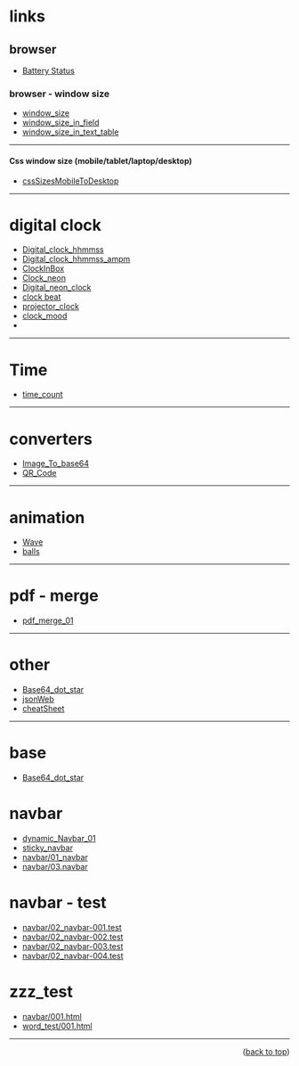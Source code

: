 <a name="topage"></a>

# links 

## browser
* [Battery Status](https://koskasmail.github.io/web/web/pages/browser/battery_status/battery.html)

### browser - window size
* [window_size](https://koskasmail.github.io/web/web/pages/browser/window_size/window_size/)
* [window_size_in_field](https://koskasmail.github.io/web/web/pages/browser/window_size/window_size_in_field/)
* [window_size_in_text_table](https://koskasmail.github.io/web/web/pages/browser/window_size/window_size_in_text_table/)

-----

#### Css window size (mobile/tablet/laptop/desktop)
* [cssSizesMobileToDesktop](https://koskasmail.github.io/web/web/pages/browser/cssSizesMobileToDesktop/)

-----

# digital clock
* [Digital_clock_hhmmss](https://koskasmail.github.io/web/web/pages/digital_clock/hhmmss/)
* [Digital_clock_hhmmss_ampm](https://koskasmail.github.io/web/web/pages/digital_clock/hhmmss_ampm/)
* [ClockInBox](https://koskasmail.github.io/web/web/pages/digital_clock/clock_in_box/clockInBox.html)
* [Clock_neon](https://koskasmail.github.io/web/web/pages/digital_clock/clock_neon/)
* [Digital_neon_clock](https://koskasmail.github.io/web/web/pages/digital_clock/digital_neon_clock/)
* [clock beat](https://koskasmail.github.io/web/web/pages/digital_clock/clock_beat/)
* [projector_clock](https://koskasmail.github.io/web/web/pages/digital_clock/projector_clock/)
* [clock_mood](https://koskasmail.github.io/web/web/pages/digital_clock/clock_mood/)
* 

-----


# Time
* [time_count](https://koskasmail.github.io/web/web/pages/time_count/)

-----

# converters
* [Image_To_base64](https://koskasmail.github.io/web/web/pages/base64/ImageTobase64/)
* [QR_Code](https://koskasmail.github.io/web/web/pages/converters/qr_code/)

-----

# animation
* [Wave](https://koskasmail.github.io/web/web/pages/animation/wave/)
* [balls](https://koskasmail.github.io/web/web/pages/animation/balls/)

-----

# pdf - merge
* [pdf_merge_01](https://koskasmail.github.io/web/web/pages/pdf/merge/01/)

-----

# other
* [Base64_dot_star](https://koskasmail.github.io/web/web/pages/base64/base64_samples/base64_dot_star.html)
* [jsonWeb](https://koskasmail.github.io/web/web/pages/jsonWeb/)
* [cheatSheet](https://koskasmail.github.io/web/web/pages/cheatSheet/)

-----

# base
* [Base64_dot_star](https://koskasmail.github.io/web/web/pages/)

# navbar
* [dynamic_Navbar_01](https://koskasmail.github.io/web/web/pages/dynamic_Navbar/01/)
* [sticky_navbar](https://koskasmail.github.io/web/web/pages/navbar/sticky_navbar)
* [navbar/01_navbar](https://koskasmail.github.io/web/web/pages/navbar/01_navbar)
* [navbar/03.navbar](https://koskasmail.github.io/web/web/pages/navbar/03.navbar)

# navbar - test
* [navbar/02_navbar-001.test](https://koskasmail.github.io/web/web/pages/navbar/02_navbar/001.test.html)
* [navbar/02_navbar-002.test](https://koskasmail.github.io/web/web/pages/navbar/02_navbar/002.test.html)
* [navbar/02_navbar-003.test](https://koskasmail.github.io/web/web/pages/navbar/02_navbar/003.test.html)
* [navbar/02_navbar-004.test](https://koskasmail.github.io/web/web/pages/navbar/02_navbar/004.test.html)


# zzz_test
* [navbar/001.html](https://koskasmail.github.io/web/web/pages/zzz_test/navbar/001.html)
* [word_test/001.html](https://koskasmail.github.io/web/web/pages/zzz_test/word_test/001.html)



-----

<p align="right">(<a href="#topage">back to top</a>)</p>
<br/>
<br/>
